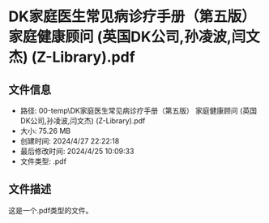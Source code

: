 ﻿# DK家庭医生常见病诊疗手册（第五版） 家庭健康顾问 (英国DK公司,孙凌波,闫文杰) (Z-Library).pdf

## 文件信息
- 路径: 00-temp\DK家庭医生常见病诊疗手册（第五版） 家庭健康顾问 (英国DK公司,孙凌波,闫文杰) (Z-Library).pdf
- 大小: 75.26 MB
- 创建时间: 2024/4/27 22:22:18
- 最后修改时间: 2024/4/25 10:09:33
- 文件类型: .pdf

## 文件描述
这是一个.pdf类型的文件。

